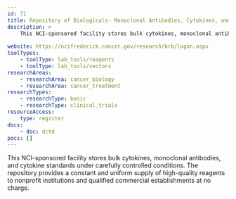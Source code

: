 ```yaml
---
id: 71
title: Repository of Biologicals- Monoclonal Antibodies, Cytokines, and Cytokine Standards
description: >
    This NCI-sponsered facility stores bulk cytokines, monoclonal antibodies, and cytokine standards. 
    
website: https://ncifrederick.cancer.gov/research/brb/logon.aspx
toolTypes:
    - toolType: lab_tools/reagents
    - toolType: lab_tools/vectors
researchAreas:
    - researchArea: cancer_biology
    - researchArea: cancer_treatment
researchTypes:
    - researchType: basic
    - researchType: clinical_trials
resourceAccess:
    type: register
docs:
    - doc: dctd
pocs: []        
---
```

This NCI-sponsored facility stores bulk cytokines, monoclonal antibodies, and cytokine standards under carefully controlled conditions. The repository provides a constant and uniform supply of high-quality reagents to nonprofit institutions and qualified commercial establishments at no charge. 
